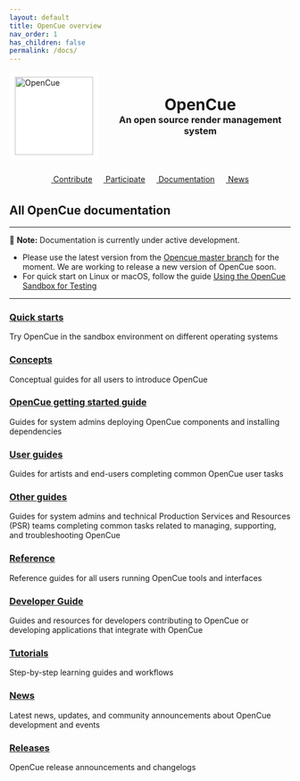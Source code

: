 ```yaml
---
layout: default
title: OpenCue overview
nav_order: 1
has_children: false
permalink: /docs/
---
```


<div class="mx-auto text-center">
    <div style="display: flex; align-items: center; justify-content: center; gap: 20px;">
        <img src="{{ '/assets/images/opencue-icon-black.svg' | relative_url }}" alt="OpenCue" style="height: 140px; background-color: white; padding: 10px; border-radius: 8px;">
        <div style="text-align: center;">
            <h1 class="display-4" style="margin: 0;">OpenCue</h1>
            <h3 class="lead" style="margin: 0;">An open source render management system</h3>
        </div>
    </div>
    <div style="display: flex; flex-wrap: wrap; justify-content: center; margin-top: 20px; gap: 10px;">
        <a class="btn btn-lg btn-dark" style="margin: 5px;" href="https://github.com/AcademySoftwareFoundation/OpenCue">
            <i class="fab fa-github"></i>&nbsp;Contribute
        </a>
        <a class="btn btn-lg btn-black" style="margin: 5px;" href="https://lf-aswf.atlassian.net/wiki/spaces/OPENCUE/overview">
            <i class="fab fa-slack"></i>&nbsp;Participate
        </a>
        <a class="btn btn-lg btn-dark" style="margin: 5px;" href="{{ '/docs/' | relative_url }}">
            <i class="fas fa-book"></i>&nbsp;Documentation
        </a>
        <a class="btn btn-lg btn-black" style="margin: 5px;" href="{{ '/news/' | relative_url }}">
            <i class="fas fa-newspaper"></i>&nbsp;News
        </a>
    </div>
</div>

## All OpenCue documentation

---

🚧 **Note:** Documentation is currently under active development. 

- Please use the latest version from the [Opencue master branch](https://github.com/AcademySoftwareFoundation/OpenCue) for the moment. We are working to release a new version of OpenCue soon.
- For quick start on Linux or macOS, follow the guide [Using the OpenCue Sandbox for Testing](developer-guide/sandbox-testing/)

---

### [Quick starts](quick-starts)

Try OpenCue in the sandbox environment on different operating systems

### [Concepts](concepts)

Conceptual guides for all users to introduce OpenCue

### [OpenCue getting started guide](getting-started)

Guides for system admins deploying OpenCue components and installing dependencies

### [User guides](user-guides)

Guides for artists and end-users completing common OpenCue user tasks

### [Other guides](other-guides)

Guides for system admins and technical Production Services and Resources (PSR) teams completing common tasks related to managing, supporting, and troubleshooting OpenCue

### [Reference](reference)

Reference guides for all users running OpenCue tools and interfaces

### [Developer Guide](developer-guide/index)

Guides and resources for developers contributing to OpenCue or developing applications that integrate with OpenCue

### [Tutorials](tutorials)

Step-by-step learning guides and workflows

### [News](/news)

Latest news, updates, and community announcements about OpenCue development and events

### [Releases](/releases)

OpenCue release announcements and changelogs